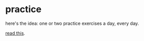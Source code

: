 practice
========

here's the idea: one or two practice exercises a day, every day.

[read this][quantity_vs_quality].

[quantity_vs_quality]:https://medium.com/better-humans/3bc2b16fe3f5
